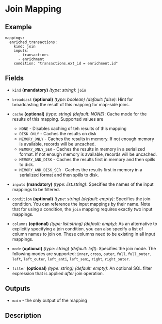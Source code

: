 
# Join Mapping

## Example
```
mappings:
  enriched_transactions:
    kind: join
    inputs:
      - transactions
      - enrichment
    condition: "transactions.ext_id = enrichment.id"
```

## Fields
* `kind` **(mandatory)** *(type: string)*: `join`

* `broadcast` **(optional)** *(type: boolean)* *(default: false)*: 
Hint for broadcasting the result of this mapping for map-side joins.

* `cache` **(optional)** *(type: string)* *(default: NONE)*:
Cache mode for the results of this mapping. Supported values are
  * `NONE` - Disables caching of teh results of this mapping
  * `DISK_ONLY` - Caches the results on disk
  * `MEMORY_ONLY` - Caches the results in memory. If not enough memory is available, records will be uncached.
  * `MEMORY_ONLY_SER` - Caches the results in memory in a serialized format. If not enough memory is available, records will be uncached.
  * `MEMORY_AND_DISK` - Caches the results first in memory and then spills to disk.
  * `MEMORY_AND_DISK_SER` - Caches the results first in memory in a serialized format and then spills to disk.

* `inputs` **(mandatory)** *(type: list:string)*:
Specifies the names of the input mappings to be filtered.

* `condition` **(optional)** *(type: string)* *(default: empty)*:
Specifies the join condition. You can reference the input mappings by their name. Note that
for using a condition, the `join` mapping requires exactly two input mappings.

* `columns` **(optional)** *(type: list:string)* *(default: empty)*:
As an alternative to explicitly specifying a join condition, you can also specify a list
of column names to join on. These columns need to be existing in all input mappings.

* `mode` **(optional)** *(type: string)* *(default: left)*:
Specifies the join mode. The following modes are supported:
`inner`, `cross`, `outer`, `full`, `full_outer`, `left`, `left_outer`, `left_anti`, `left_semi`, `right`, `right_outer`.

* `filter` **(optional)** *(type: string)* *(default: empty)*:
An optional SQL filter expression that is applied *after* join operation.


## Outputs
* `main` - the only output of the mapping


## Description
